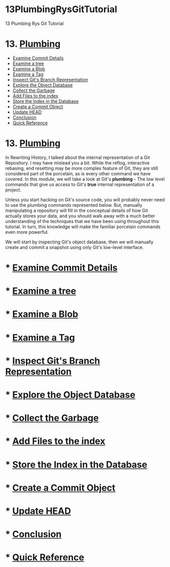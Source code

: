 # 13PlumbingRysGitTutorial

13 Plumbing Rys Git Tutorial

# 13. [Plumbing](https://github.com/c4arl0s/RysGitTutorial#13-plumbing-1)
 * [Examine Commit Details](https://github.com/c4arl0s/RysGitTutorial#-examine-commit-details)	
 * [Examine a tree](https://github.com/c4arl0s/RysGitTutorial#-examine-a-tree)
 * [Examine a Blob](https://github.com/c4arl0s/RysGitTutorial#-examine-a-blob)
 * [Examine a Tag](https://github.com/c4arl0s/RysGitTutorial#-examine-a-tag)
 * [Inspect Git's Branch Representation](https://github.com/c4arl0s/RysGitTutorial#-inspect-gits-branch-representation)
 * [Explore the Object Database](https://github.com/c4arl0s/RysGitTutorial#-explore-the-object-database)
 * [Collect the Garbage](https://github.com/c4arl0s/RysGitTutorial#-collect-the-garbage)
 * [Add Files to the index](https://github.com/c4arl0s/RysGitTutorial#-add-files-to-the-index)
 * [Store the Index in the Database](https://github.com/c4arl0s/RysGitTutorial#-store-the-index-in-the-database)
 * [Create a Commit Object](https://github.com/c4arl0s/RysGitTutorial#-create-a-commit-object)
 * [Update HEAD](https://github.com/c4arl0s/RysGitTutorial#-update-head)
 * [Conclusion](https://github.com/c4arl0s/RysGitTutorial#-conclusion-11)
 * [Quick Reference](https://github.com/c4arl0s/RysGitTutorial#-quick-reference-7)

# 13. [Plumbing](https://github.com/c4arl0s/RysGitTutorial#rysgittutorial)

In Rewriting History, I talked about the internal representation of a Git Repository. I may have mislead you a bit. While the reflog, interactive rebasing, end resetting may be more complex feature of Git, they are still considered part of the porcelain, as is every other command we have covered. In this module, we will take a look at Git's **plumbing** - The low level commands that give us access to Git's **true** internal representation of a project.

Unless you start hacking on Git's source code, you will probably never need to use the plumbing commands represented below. But, manually manipulating a repository will fill in the conceptual details of how Git actually stores your data, and you should walk away with a much better understanding of the techniques that we have been using throughout this tutorial. In turn, this knowledge will make the familiar porcelain commands even more powerful.

We will start by inspecting Git's object database, then we will manually create and commit a snapshot using only Git's low-level interface.

# 	* [Examine Commit Details](https://github.com/c4arl0s/RysGitTutorial#rysgittutorial)	
# 	* [Examine a tree](https://github.com/c4arl0s/RysGitTutorial#rysgittutorial)
# 	* [Examine a Blob](https://github.com/c4arl0s/RysGitTutorial#rysgittutorial)
# 	* [Examine a Tag](https://github.com/c4arl0s/RysGitTutorial#rysgittutorial)
# 	* [Inspect Git's Branch Representation](https://github.com/c4arl0s/RysGitTutorial#rysgittutorial)
# 	* [Explore the Object Database](https://github.com/c4arl0s/RysGitTutorial#rysgittutorial)
# 	* [Collect the Garbage](https://github.com/c4arl0s/RysGitTutorial#rysgittutorial)
# 	* [Add Files to the index](https://github.com/c4arl0s/RysGitTutorial#rysgittutorial)
# 	* [Store the Index in the Database](https://github.com/c4arl0s/RysGitTutorial#rysgittutorial)
# 	* [Create a Commit Object](https://github.com/c4arl0s/RysGitTutorial#rysgittutorial)
# 	* [Update HEAD](https://github.com/c4arl0s/RysGitTutorial#rysgittutorial)
# 	* [Conclusion](https://github.com/c4arl0s/RysGitTutorial#rysgittutorial)
# 	* [Quick Reference](https://github.com/c4arl0s/RysGitTutorial#rysgittutorial)
 

